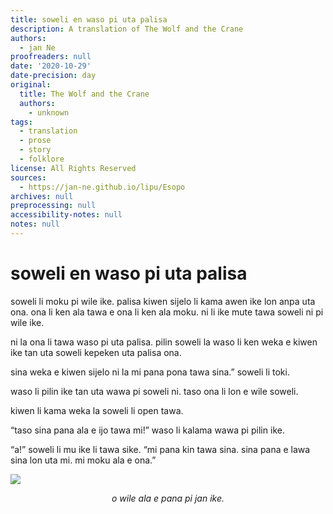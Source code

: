 ```yaml
---
title: soweli en waso pi uta palisa
description: A translation of The Wolf and the Crane
authors:
  - jan Ne
proofreaders: null
date: '2020-10-29'
date-precision: day
original:
  title: The Wolf and the Crane
  authors:
    - unknown
tags:
  - translation
  - prose
  - story
  - folklore
license: All Rights Reserved
sources:
  - https://jan-ne.github.io/lipu/Esopo
archives: null
preprocessing: null
accessibility-notes: null
notes: null
---
```


# soweli en waso pi uta palisa

soweli li moku pi wile ike. palisa kiwen sijelo li kama awen ike lon anpa uta ona. ona li ken ala tawa e ona li ken ala moku. ni li ike mute tawa soweli ni pi wile ike.

ni la ona li tawa waso pi uta palisa. pilin soweli la waso li ken weka e kiwen ike tan uta soweli kepeken uta palisa ona.

sina weka e kiwen sijelo ni la mi pana pona tawa sina.” soweli li toki.

waso li pilin ike tan uta wawa pi soweli ni. taso ona li lon e wile soweli.

kiwen li kama weka la soweli li open tawa.

“taso sina pana ala e ijo tawa mi!” waso li kalama wawa pi pilin ike.

“a!” soweli li mu ike li tawa sike. “mi pana kin tawa sina. sina pana e lawa sina lon uta mi. mi moku ala e ona.”

![](https://jan-ne.github.io/lipu/Esopo/soweli_en_waso_pi_uta_palisa.jpg)

*<p style="text-align: center;">o wile ala e pana pi jan ike.</p>*